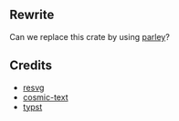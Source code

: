 
## Rewrite
Can we replace this crate by using [parley](https://github.com/linebender/parley/tree/main/examples/tiny_skia_render)?

## Credits
- [resvg](https://github.com/RazrFalcon/resvg)
- [cosmic-text](https://github.com/pop-os/cosmic-text)
- [typst](https://github.com/typst/typst)